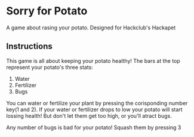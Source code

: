 # Sorry for Potato

A game about rasing your potato. Designed for Hackclub's Hackapet

## Instructions

This game is all about keeping your potato healthy! The bars at the top represent your potato's three stats:
1. Water
2. Fertilizer
3. Bugs

You can water or fertilize your plant by pressing the corisponding number key(1 and 2). If your water or fertilizer drops to low your potato will start lossing health! But don't let them get too high, or you'll atract bugs.

Any number of bugs is bad for your potato! Squash them by pressing 3

